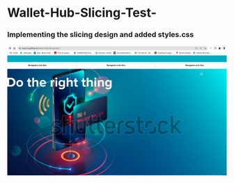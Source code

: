 # Wallet-Hub-Slicing-Test-
### Implementing the slicing design and added styles.css
![](screenshot.png)